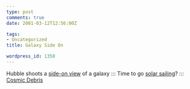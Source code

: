 ```yaml
---
type: post
comments: true
date: 2001-03-12T12:56:00Z

tags:
- Uncategorized
title: Galaxy Side On

wordpress_id: 1350
---
```


Hubble shoots a [side-on view](http://unisci.com/stories/20011/0301015.htm) of a galaxy ::: Time to go [solar sailing](http://www.chron.com/cgi-bin/auth/story.mpl/content/interactive/space/news/2001/20010304a.html)? ::: [Cosmic Debris](http://www.sciencenews.org/20010310/bob1.asp)
